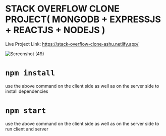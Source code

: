 # STACK OVERFLOW CLONE PROJECT( MONGODB + EXPRESSJS + REACTJS + NODEJS ) 

Live Project Link: https://stack-overflow-clone-ashu.netlify.app/

![Screenshot (49)](https://user-images.githubusercontent.com/84927939/163110594-01372763-8b75-40a7-abe0-bcae75847384.png)

# `npm install`
use the above command on the client side as well as on the server side to install dependencies

# `npm start`
use the above command on the client side as well as on the server side to run client and server
